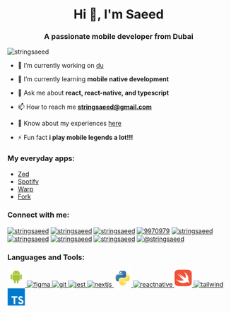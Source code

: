 <h1 align="center">Hi 👋, I'm Saeed</h1>
<h3 align="center">A passionate mobile developer from Dubai</h3>

<p align="left"> <img src="https://komarev.com/ghpvc/?username=stringsaeed&label=Profile%20views&color=0e75b6&style=flat" alt="stringsaeed" /> </p>

- 🔭 I’m currently working on [du](https://www.du.ae/)

- 🌱 I’m currently learning **mobile native development**

- 💬 Ask me about **react, react-native, and typescript**

- 📫 How to reach me **stringsaeed@gmail.com**

- 📄 Know about my experiences [here](https://stringsaeed.notion.site/Muhammed-Saeed-95581da1f0794e65b07e06a71a8c6ace)

- ⚡ Fun fact **i play mobile legends a lot!!!**


<h3>My everyday apps:</h3>

- [Zed](https://zed.dev/)
- [Spotify](https://open.spotify.com/user/22fqgfawfcjnp7irxkt2ozefi)
- [Warp](https://www.warp.dev/)
- [Fork](https://git-fork.com/)

<h3 align="left">Connect with me:</h3>
<p align="left">
<a href="https://dev.to/stringsaeed" target="blank"><img align="center" src="https://raw.githubusercontent.com/rahuldkjain/github-profile-readme-generator/master/src/images/icons/Social/devto.svg" alt="stringsaeed" height="30" width="40" /></a>
<a href="https://twitter.com/stringsaeed" target="blank"><img align="center" src="https://raw.githubusercontent.com/rahuldkjain/github-profile-readme-generator/master/src/images/icons/Social/twitter.svg" alt="stringsaeed" height="30" width="40" /></a>
<a href="https://linkedin.com/in/stringsaeed" target="blank"><img align="center" src="https://raw.githubusercontent.com/rahuldkjain/github-profile-readme-generator/master/src/images/icons/Social/linked-in-alt.svg" alt="stringsaeed" height="30" width="40" /></a>
<a href="https://stackoverflow.com/users/9970979" target="blank"><img align="center" src="https://raw.githubusercontent.com/rahuldkjain/github-profile-readme-generator/master/src/images/icons/Social/stack-overflow.svg" alt="9970979" height="30" width="40" /></a>
<a href="https://codesandbox.com/stringsaeed" target="blank"><img align="center" src="https://raw.githubusercontent.com/rahuldkjain/github-profile-readme-generator/master/src/images/icons/Social/codesandbox.svg" alt="stringsaeed" height="30" width="40" /></a>
<a href="https://kaggle.com/stringsaeed" target="blank"><img align="center" src="https://raw.githubusercontent.com/rahuldkjain/github-profile-readme-generator/master/src/images/icons/Social/kaggle.svg" alt="stringsaeed" height="30" width="40" /></a>
<a href="https://fb.com/stringsaeed" target="blank"><img align="center" src="https://raw.githubusercontent.com/rahuldkjain/github-profile-readme-generator/master/src/images/icons/Social/facebook.svg" alt="stringsaeed" height="30" width="40" /></a>
<a href="https://instagram.com/stringsaeed" target="blank"><img align="center" src="https://raw.githubusercontent.com/rahuldkjain/github-profile-readme-generator/master/src/images/icons/Social/instagram.svg" alt="stringsaeed" height="30" width="40" /></a>
<a href="https://medium.com/@stringsaeed" target="blank"><img align="center" src="https://raw.githubusercontent.com/rahuldkjain/github-profile-readme-generator/master/src/images/icons/Social/medium.svg" alt="@stringsaeed" height="30" width="40" /></a>
</p>

<h3 align="left">Languages and Tools:</h3>
<p align="left"> <a href="https://developer.android.com" target="_blank" rel="noreferrer"> <img src="https://raw.githubusercontent.com/devicons/devicon/master/icons/android/android-original-wordmark.svg" alt="android" width="40" height="40"/> </a> <a href="https://www.figma.com/" target="_blank" rel="noreferrer"> <img src="https://www.vectorlogo.zone/logos/figma/figma-icon.svg" alt="figma" width="40" height="40"/> </a> <a href="https://git-scm.com/" target="_blank" rel="noreferrer"> <img src="https://www.vectorlogo.zone/logos/git-scm/git-scm-icon.svg" alt="git" width="40" height="40"/> </a> <a href="https://jestjs.io" target="_blank" rel="noreferrer"> <img src="https://www.vectorlogo.zone/logos/jestjsio/jestjsio-icon.svg" alt="jest" width="40" height="40"/> </a> <a href="https://nextjs.org/" target="_blank" rel="noreferrer"> <img src="https://cdn.worldvectorlogo.com/logos/nextjs-2.svg" alt="nextjs" width="40" height="40"/> </a> <a href="https://www.python.org" target="_blank" rel="noreferrer"> <img src="https://raw.githubusercontent.com/devicons/devicon/master/icons/python/python-original.svg" alt="python" width="40" height="40"/> </a> <a href="https://reactnative.dev/" target="_blank" rel="noreferrer"> <img src="https://reactnative.dev/img/header_logo.svg" alt="reactnative" width="40" height="40"/> </a> <a href="https://developer.apple.com/swift/" target="_blank" rel="noreferrer"> <img src="https://raw.githubusercontent.com/devicons/devicon/master/icons/swift/swift-original.svg" alt="swift" width="40" height="40"/> </a> <a href="https://tailwindcss.com/" target="_blank" rel="noreferrer"> <img src="https://www.vectorlogo.zone/logos/tailwindcss/tailwindcss-icon.svg" alt="tailwind" width="40" height="40"/> </a> <a href="https://www.typescriptlang.org/" target="_blank" rel="noreferrer"> <img src="https://raw.githubusercontent.com/devicons/devicon/master/icons/typescript/typescript-original.svg" alt="typescript" width="40" height="40"/> </a> </p>
